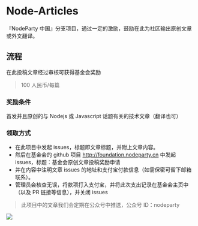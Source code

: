# Node-Articles

『NodeParty 中国』分支项目，通过一定的激励，鼓励在此为社区输出原创文章或外文翻译。

## 流程

在此投稿文章经过审核可获得基金会奖励

> 100 人民币/每篇

### 奖励条件

首发并且原创的与 Nodejs 或 Javascript 话题有关的技术文章（翻译也可）

### 领取方式

 * 在此项目中发起 issues，标题即文章标题，并附上文章内容。
 * 然后在基金会的 github 项目 http://foundation.nodeparty.cn 中发起 issues，标题：基金会原创文章投稿奖励申请
 * 并在内容中注明文章 issues 的地址和支付宝付款信息（如需保密可留下邮箱联系）。
 * 管理员会核查无误，将款项打入支付宝，并将此次支出记录在基金会主页中（以及 PR 链接等信息），并关闭 issues

> 此项目中的文章我们会定期在公众号中推送，公众号 ID：nodeparty

![](https://img.souche.com/test/9992d24960103eac8dccdfa373732f0d.jpg)
